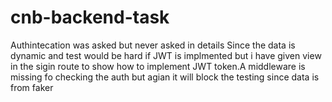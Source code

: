 # cnb-backend-task
Authintecation was asked but never asked in details
Since the data is dynamic and test would be hard if
JWT is implmented but i have given view in the sigin
route to show how to implement JWT token.A middleware 
is missing fo checking the auth but agian it will 
block the testing since data is from faker
